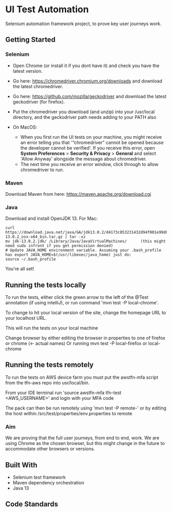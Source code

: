 # UI Test Automation

Selenium automation framework project, to prove key user journeys work.

## Getting Started

### Selenium

- Open Chrome (or install it if you dont have it) and check you have the latest version.
- Go here: https://chromedriver.chromium.org/downloads and download the latest chromedriver.
- Go here: https://github.com/mozilla/geckodriver and download the latest geckodriver (for firefox).
- Put the chromedriver you download (and unzip) into your /usr/local directory, and the geckodriver path needs adding to your PATH also

- On MacOS:
    - When you first run the UI tests on your machine, you might receive an error telling you that '“chromedriver” cannot be opened because the developer cannot be verified'. If you receive this error, open **System Preferences** > **Security & Privacy** > **General** and select 'Allow Anyway' alongside the message about chromedriver.
    - The next time you receive an error window, click through to allow chromedriver to run.

### Maven
Download Maven from here: https://maven.apache.org/download.cgi

### Java
Download and install OpenJDK 13. For Mac:
```
curl https://download.java.net/java/GA/jdk13.0.2/d4173c853231432d94f001e99d882ca7/8/GPL/openjdk-13.0.2_osx-x64_bin.tar.gz | tar -xz
mv jdk-13.0.2.jdk/ /Library/Java/JavaVirtualMachines/      (this might need sudo infront if you get permission denied)
# Update JAVA_HOME environment variable. Assuming your .bash_profile has export JAVA_HOME=$(/usr/libexec/java_home) just do:
source ~/.bash_profile
```

You're all set!


## Running the tests locally

To run the tests, either click the green arrow to the left of the @Test annotation (if using intelliJ), or run command 'mvn test -P local-chrome'.

To change to hit your local version of the site, change the homepage URL to your localhost URL.

This will run the tests on your local machine

Change browser by either editing the browser in properties to one of firefox or chrome (<- actual names)
Or running mvn test -P local-firefox or local-chrome


## Running the tests remotely

To run the tests on AWS device farm you must put the awstfn-mfa script from the tfn-aws repo into usr/local/bin. 

From your IDE terminal run 'source awstfn-mfa tfn-test <AWS_USERNAME>' and login with your MFA code

The pack can then be run remotely using 'mvn test -P remote-<browser>' or by editing the host within /src/test/properties/env.properties to remote

 
### Aim

We are proving that the full user journeys, from end to end, work. We are using Chrome as the chosen browser, but this might change in the future to accommodate other browsers or versions.


## Built With

- Selenium test framework
- Maven dependency orchestration
- Java 13

## Code Standards

